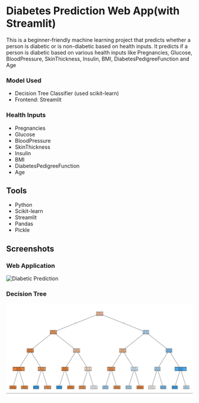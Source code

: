 # Diabetes Prediction Web App(with Streamlit)

This is a beginner-friendly machine learning project that predicts whether a person is diabetic or is non-diabetic based on health inputs.
It predicts if a person is diabetic based on various health inputs like Pregnancies, Glucose, BloodPressure, SkinThickness, Insulin, BMI, DiabetesPedigreeFunction and Age

### Model Used
- Decision Tree Classifier (used scikit-learn)
- Frontend: Streamlit

### Health Inputs
- Pregnancies
- Glucose
- BloodPressure
- SkinThickness
- Insulin
- BMI
- DiabetesPedigreeFunction
- Age

## Tools
- Python
- Scikit-learn
- Streamlit
- Pandas
- Pickle

## Screenshots

### Web Application
![Diabetic Prediction](Diabetes%20Prediction.png)

### Decision Tree
![Decision Tree](Decision%20tree.png)

